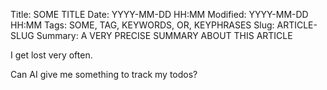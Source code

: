 Title: SOME TITLE
Date: YYYY-MM-DD HH:MM
Modified: YYYY-MM-DD HH:MM
Tags: SOME, TAG, KEYWORDS, OR, KEYPHRASES
Slug: ARTICLE-SLUG
Summary: A VERY PRECISE SUMMARY ABOUT THIS ARTICLE




I get lost very often.

Can AI give me something to track my todos?
